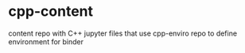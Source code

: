 # cpp-content
content repo with C++ jupyter files that use cpp-enviro repo to define environment for binder
